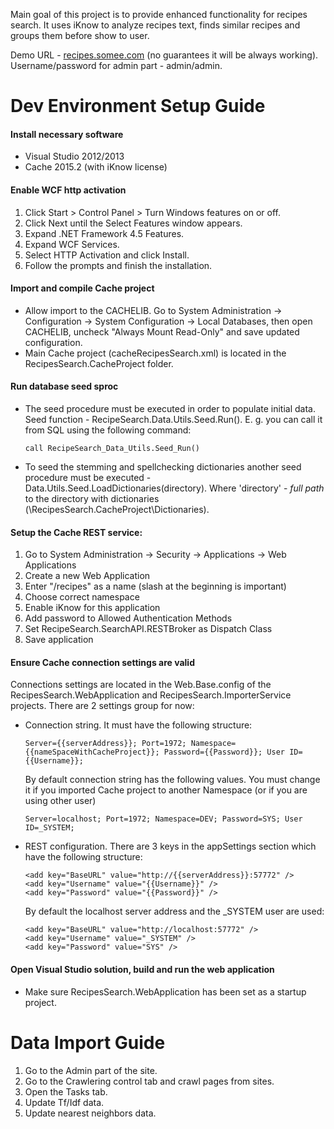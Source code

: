 Main goal of this project is to provide enhanced functionality for recipes search. It uses iKnow to analyze recipes text, finds similar recipes and groups them before show to user.

Demo URL - [recipes.somee.com](http://recipes.somee.com) (no guarantees it will be always working). Username/password for admin part - admin/admin.

# Dev Environment Setup Guide
#### Install necessary software
- Visual Studio 2012/2013
- Cache 2015.2 (with iKnow license)

#### Enable WCF http activation
1. Click Start > Control Panel > Turn Windows features on or off.
2. Click Next until the Select Features window appears.
3. Expand .NET Framework 4.5 Features.
4. Expand WCF Services.
5. Select HTTP Activation and click Install.
6. Follow the prompts and finish the installation.

#### Import and compile Cache project
- Allow import to the CACHELIB. Go to System Administration -> Configuration -> System Configuration -> Local Databases, then open CACHELIB, uncheck "Always Mount Read-Only" and save updated configuration.
- Main Cache project (cacheRecipesSearch.xml) is located in the RecipesSearch.CacheProject folder.

#### Run database seed sproc
- The seed procedure must be executed in order to populate initial data. Seed function - RecipeSearch.Data.Utils.Seed.Run(). E. g. you can call it from SQL using the following command:

  ```
  call RecipeSearch_Data_Utils.Seed_Run()
  ```
- To seed the stemming and spellchecking dictionaries another seed procedure must be executed - Data.Utils.Seed.LoadDictionaries(directory). Where 'directory' - *full path* to the directory with dictionaries (\RecipesSearch.CacheProject\Dictionaries).

#### Setup the Cache REST service:
1. Go to System Administration -> Security -> Applications -> Web Applications
2. Create a new Web Application
3. Enter "/recipes" as a name (slash at the beginning is important)
4. Choose correct namespace
5. Enable iKnow for this application
6. Add password to Allowed Authentication Methods
7. Set RecipeSearch.SearchAPI.RESTBroker as Dispatch Class
8. Save application

#### Ensure Cache connection settings are valid
Connections settings are located in the Web.Base.config of the RecipesSearch.WebApplication and RecipesSearch.ImporterService projects. There are 2 settings group for now:

- Connection string. It must have the following structure:
  ```
  Server={{serverAddress}}; Port=1972; Namespace={{nameSpaceWithCacheProject}}; Password={{Password}}; User ID={{Username}};
  ```
  By default connection string has the following values. You must change it if you imported Cache project to another Namespace (or if you are using other user)
  ```
  Server=localhost; Port=1972; Namespace=DEV; Password=SYS; User ID=_SYSTEM;
  ```

- REST configuration. There are 3 keys in the appSettings section which have the following structure:
  ```
  <add key="BaseURL" value="http://{{serverAddress}}:57772" />
  <add key="Username" value="{{Username}}" />
  <add key="Password" value="{{Password}}" />
  ```
  By default the localhost server address and the _SYSTEM user are used:
  ```
  <add key="BaseURL" value="http://localhost:57772" />
  <add key="Username" value="_SYSTEM" />
  <add key="Password" value="SYS" />
  ```

#### Open Visual Studio solution, build and run the web application
- Make sure RecipesSearch.WebApplication has been set as a startup project.

# Data Import Guide
1. Go to the Admin part of the site.
2. Go to the Crawlering control tab and crawl pages from sites.
3. Open the Tasks tab.
4. Update Tf/Idf data.
5. Update nearest neighbors data.
